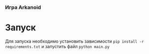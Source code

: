 ### Игра Arkanoid

# Запуск
Для запуска необходимо установить зависимости
`pip install -r requirements.txt` 
и запустить файл `python main.py`
